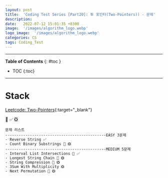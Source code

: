 ```yaml
---
layout: post
title:  'Coding Test Series [Part20]: 투 포인터(Two-Pointers)) - 문제'
description: 
date:   2022-07-12 15:01:35 +0300
image:  '/images/algorithm_logo.webp'
logo_image:  '/images/algorithm_logo.webp'
categories: CS
tags: Coding_Test
---
```

---

**Table of Contents**
{: #toc }
*  TOC
{:toc}

---


# Stack


[Leetcode: Two-Pointers](https://leetcode.com/tag/two-pointers/){:target="_blank"}  

💟 ✅ ❎  

```
문제 리스트
---------------------------------------------EASY 3문제
- Reverse String ✅
- Count Binary Substrings 💟 ❎
---------------------------------------------MEDIUM 5문제
- Interval List Intersections 💟 ✅
- Longest String Chain 💟 ❎
- String Compression 💟 ❎
- 3Sum With Multiplicity ❎
- Next Permutation 💟 ❎
```

